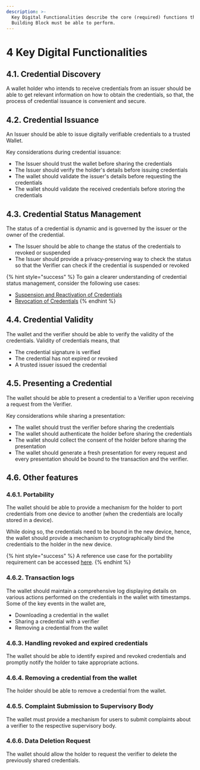 ```yaml
---
description: >-
  Key Digital Functionalities describe the core (required) functions that this
  Building Block must be able to perform.
---
```


# 4 Key Digital Functionalities

## 4.1. Credential Discovery <a href="#id-1.1.-importing-credentials-into-wallet" id="id-1.1.-importing-credentials-into-wallet"></a>

A wallet holder who intends to receive credentials from an issuer should be able to get relevant information on how to obtain the credentials, so that, the process of credential issuance is convenient and secure.

## 4.2. Credential Issuance <a href="#id-1.1.-importing-credentials-into-wallet" id="id-1.1.-importing-credentials-into-wallet"></a>

An Issuer should be able to issue digitally verifiable credentials to a trusted Wallet.

Key considerations during credential issuance:

* The Issuer should trust the wallet before sharing the credentials
* The Issuer should verify the holder's details before issuing credentials
* The wallet should validate the issuer's details before requesting the credentials
* The wallet should validate the received credentials before storing the credentials

## 4.3. Credential Status Management

The status of a credential is dynamic and is governed by the issuer or the owner of the credential.

* The Issuer should be able to change the status of the credentials to revoked or suspended
* The Issuer should provide a privacy-preserving way to check the status so that the Verifier can check if the credential is suspended or revoked

{% hint style="success" %}
To gain a clearer understanding of credential status management, consider the following use cases:

* [Suspension and Reactivation of Credentials](use-cases/functional-use-cases.md#id-5.1.-suspension-and-reactivation)
* [Revocation of Credentials](use-cases/functional-use-cases.md#id-5.2.-revocation)
{% endhint %}

## 4.4. Credential Validity

The wallet and the verifier should be able to verify the validity of the credentials. Validity of credentials means, that&#x20;

* The credential signature is verified
* The credential has not expired or revoked
* A trusted issuer issued the credential

## 4.5. Presenting a Credential

The wallet should be able to present a credential to a Verifier upon receiving a request from the Verifier.

Key considerations while sharing a presentation:

* The wallet should trust the verifier before sharing the credentials
* The wallet should authenticate the holder before sharing the credentials
* The wallet should collect the consent of the holder before sharing the presentation
* The wallet should generate a fresh presentation for every request and every presentation should be bound to the transaction and the verifier.

## 4.6. Other features

### 4.6.1. Portability

The wallet should be able to provide a mechanism for the holder to port credentials from one device to another (when the credentials are locally stored in a device).

While doing so, the credentials need to be bound in the new device, hence, the wallet should provide a mechanism to cryptographically bind the credentials to the holder in the new device.

{% hint style="success" %}
A reference use case for the portability requirement can be accessed [here](use-cases/functional-use-cases.md#id-3.-porting-credentials).
{% endhint %}

### 4.6.2. Transaction logs

The wallet should maintain a comprehensive log displaying details on various actions performed on the credentials in the wallet with timestamps. Some of the key events in the wallet are,

* Downloading a credential in the wallet
* Sharing a credential with a verifier
* Removing a credential from the wallet

### 4.6.3. Handling revoked and expired credentials

The wallet should be able to identify expired and revoked credentials and promptly notify the holder to take appropriate actions.

### 4.6.4. Removing a credential from the wallet

The holder should be able to remove a credential from the wallet.

### **4.6.5. Complaint Submission to Supervisory Body**

The wallet must provide a mechanism for users to submit complaints about a verifier to the respective supervisory body.

### **4.6.6. Data Deletion Request**

The wallet should allow the holder to request the verifier to delete the previously shared credentials.


